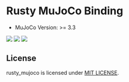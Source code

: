 # Rusty MuJoCo Binding

- MuJoCo Version: >= 3.3

[![](https://github.com/rust-control/rusty_mujoco/workflows/CI/badge.svg?branch=main)](https://github.com/rust-control/rusty_mujoco/actions)
[![](https://img.shields.io/crates/v/rusty_mujoco.svg)](https://crates.io/crates/rusty_mujoco)
[![](https://img.shields.io/crates/l/rusty_mujoco.svg)](https://github.com/rust-control/rusty_mujoco/blob/main/LICENSE)

## License

rusty_mujoco is licensed under [MIT LICENSE](https://github.com/rust-control/rusty_mujoco/blob/main/LICENSE).
